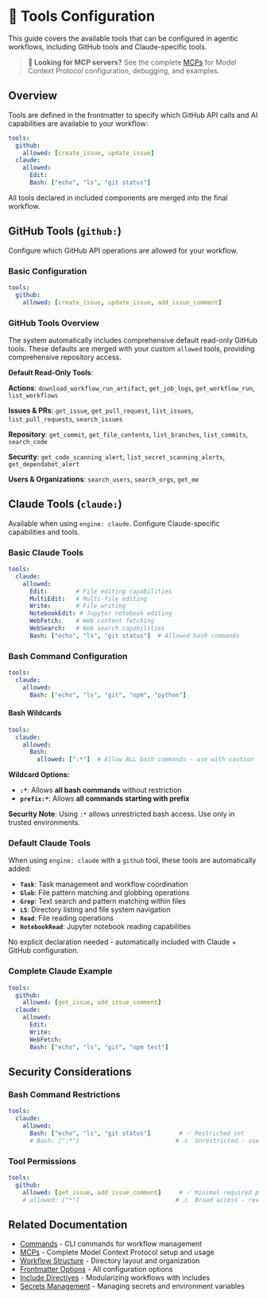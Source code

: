 # 🔧 Tools Configuration

This guide covers the available tools that can be configured in agentic workflows, including GitHub tools and Claude-specific tools.

> **📘 Looking for MCP servers?** See the complete [MCPs](mcps.md) for Model Context Protocol configuration, debugging, and examples.

## Overview

Tools are defined in the frontmatter to specify which GitHub API calls and AI capabilities are available to your workflow:

```yaml
tools:
  github:
    allowed: [create_issue, update_issue]
  claude:
    allowed:
      Edit:
      Bash: ["echo", "ls", "git status"]
```

All tools declared in included components are merged into the final workflow.

## GitHub Tools (`github:`)

Configure which GitHub API operations are allowed for your workflow.

### Basic Configuration

```yaml
tools:
  github:
    allowed: [create_issue, update_issue, add_issue_comment]
```

### GitHub Tools Overview

The system automatically includes comprehensive default read-only GitHub tools. These defaults are merged with your custom `allowed` tools, providing comprehensive repository access.

**Default Read-Only Tools**:

**Actions**: `download_workflow_run_artifact`, `get_job_logs`, `get_workflow_run`, `list_workflows`

**Issues & PRs**: `get_issue`, `get_pull_request`, `list_issues`, `list_pull_requests`, `search_issues`

**Repository**: `get_commit`, `get_file_contents`, `list_branches`, `list_commits`, `search_code`

**Security**: `get_code_scanning_alert`, `list_secret_scanning_alerts`, `get_dependabot_alert`

**Users & Organizations**: `search_users`, `search_orgs`, `get_me`

## Claude Tools (`claude:`)

Available when using `engine: claude`. Configure Claude-specific capabilities and tools.

### Basic Claude Tools

```yaml
tools:
  claude:
    allowed:
      Edit:        # File editing capabilities
      MultiEdit:   # Multi-file editing
      Write:       # File writing
      NotebookEdit: # Jupyter notebook editing
      WebFetch:    # Web content fetching
      WebSearch:   # Web search capabilities
      Bash: ["echo", "ls", "git status"]  # Allowed bash commands
```

### Bash Command Configuration

```yaml
tools:
  claude:
    allowed:
      Bash: ["echo", "ls", "git", "npm", "python"]
```

#### Bash Wildcards

```yaml
tools:
  claude:
    allowed:
      Bash:
        allowed: [":*"]  # Allow ALL bash commands - use with caution
```

**Wildcard Options:**
- **`:*`**: Allows **all bash commands** without restriction
- **`prefix:*`**: Allows **all commands starting with prefix**

**Security Note**: Using `:*` allows unrestricted bash access. Use only in trusted environments.

### Default Claude Tools

When using `engine: claude` with a `github` tool, these tools are automatically added:

- **`Task`**: Task management and workflow coordination
- **`Glob`**: File pattern matching and globbing operations  
- **`Grep`**: Text search and pattern matching within files
- **`LS`**: Directory listing and file system navigation
- **`Read`**: File reading operations
- **`NotebookRead`**: Jupyter notebook reading capabilities

No explicit declaration needed - automatically included with Claude + GitHub configuration.

### Complete Claude Example

```yaml
tools:
  github:
    allowed: [get_issue, add_issue_comment]
  claude:
    allowed:
      Edit:
      Write:
      WebFetch:
      Bash: ["echo", "ls", "git", "npm test"]
```


## Security Considerations

### Bash Command Restrictions
```yaml
tools:
  claude:
    allowed:
      Bash: ["echo", "ls", "git status"]        # ✅ Restricted set
      # Bash: [":*"]                           # ⚠️  Unrestricted - use carefully
```

### Tool Permissions
```yaml
tools:
  github:
    allowed: [get_issue, add_issue_comment]     # ✅ Minimal required permissions
    # allowed: ["*"]                           # ⚠️  Broad access - review carefully
```

## Related Documentation

- [Commands](commands.md) - CLI commands for workflow management
- [MCPs](mcps.md) - Complete Model Context Protocol setup and usage
- [Workflow Structure](workflow-structure.md) - Directory layout and organization
- [Frontmatter Options](frontmatter.md) - All configuration options
- [Include Directives](include-directives.md) - Modularizing workflows with includes
- [Secrets Management](secrets.md) - Managing secrets and environment variables
